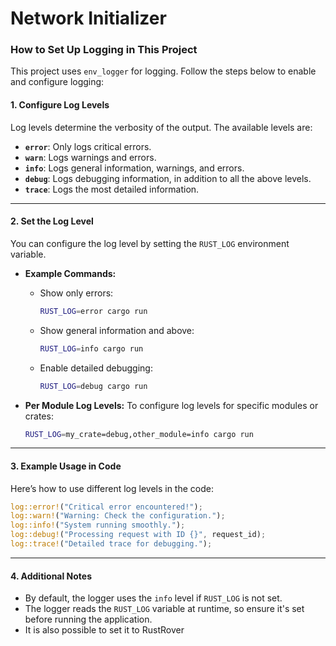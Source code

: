 # Network Initializer

### How to Set Up Logging in This Project

This project uses `env_logger` for logging. Follow the steps below to enable and configure logging:



#### **1. Configure Log Levels**

Log levels determine the verbosity of the output. The available levels are:
- **`error`**: Only logs critical errors.
- **`warn`**: Logs warnings and errors.
- **`info`**: Logs general information, warnings, and errors.
- **`debug`**: Logs debugging information, in addition to all the above levels.
- **`trace`**: Logs the most detailed information.

---

#### **2. Set the Log Level**
You can configure the log level by setting the `RUST_LOG` environment variable.

- **Example Commands:**
    - Show only errors:
      ```bash
      RUST_LOG=error cargo run
      ```
    - Show general information and above:
      ```bash
      RUST_LOG=info cargo run
      ```
    - Enable detailed debugging:
      ```bash
      RUST_LOG=debug cargo run
      ```

- **Per Module Log Levels:**
  To configure log levels for specific modules or crates:
  ```bash
  RUST_LOG=my_crate=debug,other_module=info cargo run
  ```

---

#### **3. Example Usage in Code**
Here’s how to use different log levels in the code:

```rust
log::error!("Critical error encountered!");
log::warn!("Warning: Check the configuration.");
log::info!("System running smoothly.");
log::debug!("Processing request with ID {}", request_id);
log::trace!("Detailed trace for debugging.");
```

---

#### **4. Additional Notes**
- By default, the logger uses the `info` level if `RUST_LOG` is not set.
- The logger reads the `RUST_LOG` variable at runtime, so ensure it's set before running the application.
- It is also possible to set it to RustRover

